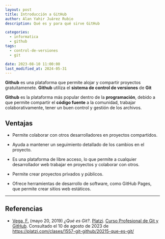 ```yaml
---
layout: post
title: Introducción a GitHub
author: Alan Yahir Juárez Rubio
description: Qué es y para qué sirve GitHub

categories:
  - informatica
  - github
tags:
  - control-de-versiones
  - git

date: 2023-08-10 11:00:00
last_modified_at: 2024-05-31
---
```


**Github** es una plataforma que permite alojar y compartir proyectos
gratuitamenete. **Github** utiliza el **sistema de control de versiones** de **Git**

**Github** es la plataforma más popular dentro de la **programación**, debido a
que permite compartir el **código fuente** a la comunidad, trabajar
colaborativamente, tener un buen control y gestión de los archivos.

## Ventajas

- Permite colaborar con otros desarrolladores en proyectos compartidos.
- Ayuda a mantener un seguimiento detallado de los cambios en el proyecto.
- Es una plataforma de libre acceso, lo que permite a cualquier desarrollador
  web trabajar en proyectos y colaborar con otros.
- Permite crear proyectos privados y públicos.
- Ofrece herramientas de desarrollo de software, como GitHub Pages, que permite
  crear sitios web estáticos.

  <div style="page-break-after: always;"></div>

---

## Referencias

- [Vega, F.](https://platzi.com/profes/freddier)
  (mayo 20, 2019)
  _¿Qué es Git?_.
  [Platzi](https://platzi.com/).
  [Curso Profesional de Git y GitHub](https://platzi.com/cursos/git-github/).
  Consultado el 10 de agosto de 2023 de
  <https://platzi.com/clases/1557-git-github/20215-que-es-git/>
